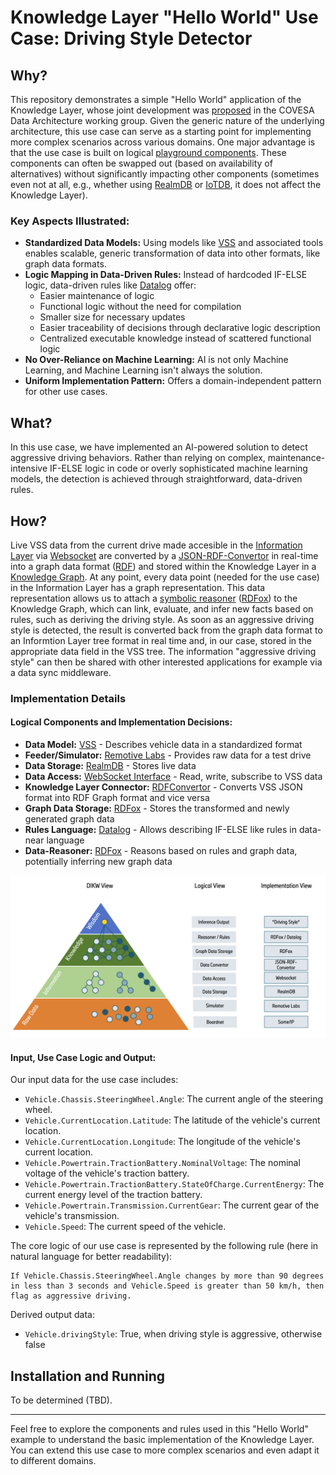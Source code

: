 # Knowledge Layer "Hello World" Use Case: Driving Style Detector

## Why?

This repository demonstrates a simple "Hello World" application of the Knowledge Layer, whose joint development was [proposed](https://wiki.covesa.global/pages/viewpage.action?pageId=71074417) in the COVESA Data Architecture working group. Given the generic nature of the underlying architecture, this use case can serve as a starting point for implementing more complex scenarios across various domains. One major advantage is that the use case is built on logical [playground components](../../cdsp/README.md). These components can often be swapped out (based on availability of alternatives) without significantly impacting other components (sometimes even not at all, e.g., whether using [RealmDB](../../cdsp/information-layer/handlers/src/realmdb/README.md) or [IoTDB](../../cdsp/information-layer/handlers/src/iotdb/README.md), it does not affect the Knowledge Layer).

### Key Aspects Illustrated:
- **Standardized Data Models:** Using models like [VSS](https://github.com/COVESA/vehicle_signal_specification/) and associated tools enables scalable, generic transformation of data into other formats, like graph data formats.
- **Logic Mapping in Data-Driven Rules:** Instead of hardcoded IF-ELSE logic, data-driven rules like [Datalog](https://de.wikipedia.org/wiki/Datalog) offer:
  - Easier maintenance of logic
  - Functional logic without the need for compilation
  - Smaller size for necessary updates
  - Easier traceability of decisions through declarative logic description
  - Centralized executable knowledge instead of scattered functional logic
- **No Over-Reliance on Machine Learning:** AI is not only Machine Learning, and Machine Learning isn't always the solution.
- **Uniform Implementation Pattern:** Offers a domain-independent pattern for other use cases.

## What?

In this use case, we have implemented an AI-powered solution to detect aggressive driving behaviors. Rather than relying on complex, maintenance-intensive IF-ELSE logic in code or overly sophisticated machine learning models, the detection is achieved through straightforward, data-driven rules.

## How?

Live VSS data from the current drive made accesible in the [Information Layer](../../cdsp/information-layer/README.md) via [Websocket](../../cdsp/information-layer/router/src/websocket-server.js) are converted by a [JSON-RDF-Convertor](../../cdsp/knowledge-layer/connector/README.md) in real-time into a graph data format ([RDF](https://www.w3.org/RDF/)) and stored within the Knowledge Layer in a [Knowledge Graph](https://en.wikipedia.org/wiki/Knowledge_Graph). At any point, every data point (needed for the use case) in the Information Layer has a graph representation. This data representation allows us to attach a [symbolic reasoner](../../cdsp/knowledge-layer/symbolic-reasoner/README.md) ([RDFox](../../cdsp/knowledge-layer/symbolic-reasoner/rdfox/README.md)) to the Knowledge Graph, which can link, evaluate, and infer new facts based on rules, such as deriving the driving style. As soon as an aggressive driving style is detected, the result is converted back from the graph data format to an Informtion Layer tree format in real time and, in our case, stored in the appropriate data field in the VSS tree.  The information "aggressive driving style" can then be shared with other interested applications for example via a data sync middleware.

### Implementation Details

#### Logical Components and Implementation Decisions:
- **Data Model:** [VSS](https://github.com/COVESA/vehicle_signal_specification/) - Describes vehicle data in a standardized format
- **Feeder/Simulator:** [Remotive Labs](../../examples/remotivelabs-feeder/README.md) - Provides raw data for a test drive
- **Data Storage:** [RealmDB](../../cdsp/information-layer/handlers/src/realmdb/README.md) - Stores live data
- **Data Access:** [WebSocket Interface](../../cdsp/information-layer/router/src/websocket-server.js) - Read,
write, subscribe to VSS data
- **Knowledge Layer Connector:** [RDFConvertor](../../cdsp/knowledge-layer/connector/README.md) - Converts VSS JSON format into RDF Graph format and vice versa
- **Graph Data Storage:** [RDFox](../../cdsp/knowledge-layer/symbolic-reasoner/rdfox/README.md) - Stores the transformed and newly generated graph data
- **Rules Language:** [Datalog](https://de.wikipedia.org/wiki/Datalog) - Allows describing IF-ELSE like rules in data-near language
- **Data-Reasoner:** [RDFox](../../cdsp/knowledge-layer/symbolic-reasoner/rdfox/README.md) - Reasons based on rules and graph data, potentially inferring new graph data

![The Use Case in a DIKW,logical and implementation view](KL-example-readme-graphic.png)

#### Input, Use Case Logic and Output:

Our input data for the use case includes:
- `Vehicle.Chassis.SteeringWheel.Angle`: The current angle of the steering wheel.
- `Vehicle.CurrentLocation.Latitude`: The latitude of the vehicle's current location.
- `Vehicle.CurrentLocation.Longitude`: The longitude of the vehicle's current location.
- `Vehicle.Powertrain.TractionBattery.NominalVoltage`: The nominal voltage of the vehicle's traction battery.
- `Vehicle.Powertrain.TractionBattery.StateOfCharge.CurrentEnergy`: The current energy level of the traction battery.
- `Vehicle.Powertrain.Transmission.CurrentGear`: The current gear of the vehicle's transmission.
- `Vehicle.Speed`: The current speed of the vehicle.

The core logic of our use case is represented by the following rule (here in natural language for better readability):

<pre data-toolbar-order="disclaimer,copy-code,show-language" class="language-plaintext" style="border-radius: 0.5rem;"><code class="language-plaintext">If Vehicle.Chassis.SteeringWheel.Angle changes by more than 90 degrees in less than 3 seconds and Vehicle.Speed is greater than 50 km/h, then flag as aggressive driving.</code></pre>

Derived output data:
- `Vehicle.drivingStyle`: True, when driving style is aggressive, otherwise false

## Installation and Running

To be determined (TBD).

---

Feel free to explore the components and rules used in this "Hello World" example to understand the basic implementation of the Knowledge Layer. You can extend this use case to more complex scenarios and even adapt it to different domains.
